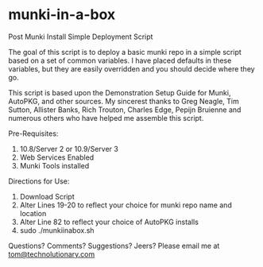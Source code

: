 munki-in-a-box
==============

Post Munki Install Simple Deployment Script


The goal of this script is to deploy a basic munki repo in a simple script based on a set of common variables. I have placed defaults in these variables, but they are easily overridden and you should decide where they go.

This script is based upon the Demonstration Setup Guide for Munki, AutoPKG, and other sources. My sincerest thanks to Greg Neagle, Tim Sutton, Allister Banks, Rich Trouton, Charles Edge, Pepijn Bruienne and numerous others who have helped me assemble this script.

Pre-Requisites:

1) 10.8/Server 2 or 10.9/Server 3  
2) Web Services Enabled
3) Munki Tools installed

Directions for Use:

1) Download Script  
2) Alter Lines 19-20 to reflect your choice for munki repo name and location  
3) Alter Line 82 to reflect your choice of AutoPKG installs  
4) sudo ./munkiinabox.sh

Questions? Comments? Suggestions? Jeers? Please email me at tom@technolutionary.com